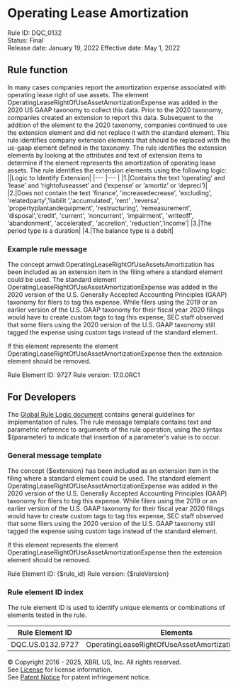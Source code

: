 # Operating Lease Amortization  
Rule ID: DQC_0132  
Status: Final  
Release date: January 19, 2022
Effective date: May 1, 2022  
  
## Rule function
In many cases companies report the amortization expense associated with operating lease right of use assets. The element OperatingLeaseRightOfUseAssetAmortizationExpense was added in the 2020 US GAAP taxonomy to collect this data. Prior to the 2020 taxonomy, companies created an extension to report this data. Subsequent to the addition of the element to the 2020 taxonomy, companies continued to use the extension element and did not replace it with the standard element.  This rule identifies company extension elements that should be replaced with the us-gaap element defined in the taxonomy.  The rule identifies the extension elements by looking at the attributes and text of extension items to determine if the element represents the amortization of operating lease assets. The rule identifies the extension elements using the following logic:
||Logic to Identify Extension|
|--- |--- |
|1.|Contains the text  ‘operating’ and ‘lease’ and ‘rightofuseasset’ and (‘expense’ or ‘amortiz’ or ‘depreci’)|
|2.|Does not contain the text ‘finance’, 'increasedecrease', 'excluding', 'relatedparty','liabilit ','accumulated', 'rent' ,'reversa', 'propertyplantandequipment', 'restructuring', 'remeasurement', 'disposal','credit', 'current', 'noncurrent', 'impairment', 'writeoff', 'abandonment', 'accelerated', 'accretion', 'reduction',’income’|
|3.|The period type is a duration|
|4.|The balance type is a debit|

### Example rule message
The concept amwd:OperatingLeaseRightOfUseAssetsAmortization has been included as an extension item in the filing where a standard element could be used. The standard element OperatingLeaseRightOfUseAssetAmortizationExpense was added in the 2020 version of the U.S. Generally Accepted Accounting Principles (GAAP) taxonomy for filers to tag this expense. While filers using the 2019 or an earlier version of the U.S. GAAP taxonomy for their fiscal year 2020 filings would have to create custom tags to tag this expense, SEC staff observed that some filers using the 2020 version of the U.S. GAAP taxonomy still tagged the expense using custom tags instead of the standard element.

If this element represents the element OperatingLeaseRightOfUseAssetAmortizationExpense then the extension element should be removed.  

Rule Element ID: 9727
Rule version: 17.0.0RC1 

## For Developers  
The [Global Rule Logic document](https://github.com/DataQualityCommittee/dqc_us_rules/blob/master/docs/GlobalRuleLogic.md) contains general guidelines for implementation of rules. The rule message template contains text and parametric reference to arguments of the rule operation, using the syntax ${parameter} to indicate that insertion of a parameter's value is to occur.  
  
### General message template  
The concept {$extension} has been included as an extension item in the filing where a standard element could be used. The standard element OperatingLeaseRightOfUseAssetAmortizationExpense was added in the 2020 version of the U.S. Generally Accepted Accounting Principles (GAAP) taxonomy for filers to tag this expense. While filers using the 2019 or an earlier version of the U.S. GAAP taxonomy for their fiscal year 2020 filings would have to create custom tags to tag this expense, SEC staff observed that some filers using the 2020 version of the U.S. GAAP taxonomy still tagged the expense using custom tags instead of the standard element.

If this element represents the element OperatingLeaseRightOfUseAssetAmortizationExpense then the extension element should be removed.  

Rule Element ID: {$rule_id}
Rule version: {$ruleVersion}

### Rule element ID index  
The rule element ID is used to identify unique elements or combinations of elements tested in the rule.

|Rule Element ID|Elements|
|--- |--- |
|DQC.US.0132.9727|OperatingLeaseRightOfUseAssetAmortizationExpense|


© Copyright 2016 - 2025, XBRL US, Inc. All rights reserved.   
See [License](https://xbrl.us/dqc-license) for license information.  
See [Patent Notice](https://xbrl.us/dqc-patent) for patent infringement notice.  